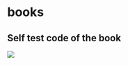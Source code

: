 # books
## Self test code of the book

<a herf="http://www.yes24.com/Product/Goods/24567417"><img src="http://image.yes24.com/Goods/24567417/800x0"></a>
